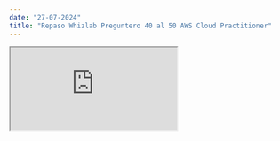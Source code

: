```yaml
---
date: "27-07-2024"
title: "Repaso Whizlab Preguntero 40 al 50 AWS Cloud Practitioner"
---
```

<iframe src="https://www.youtube.com/embed/48JrKp51vBs" allowfullscreen></iframe>
